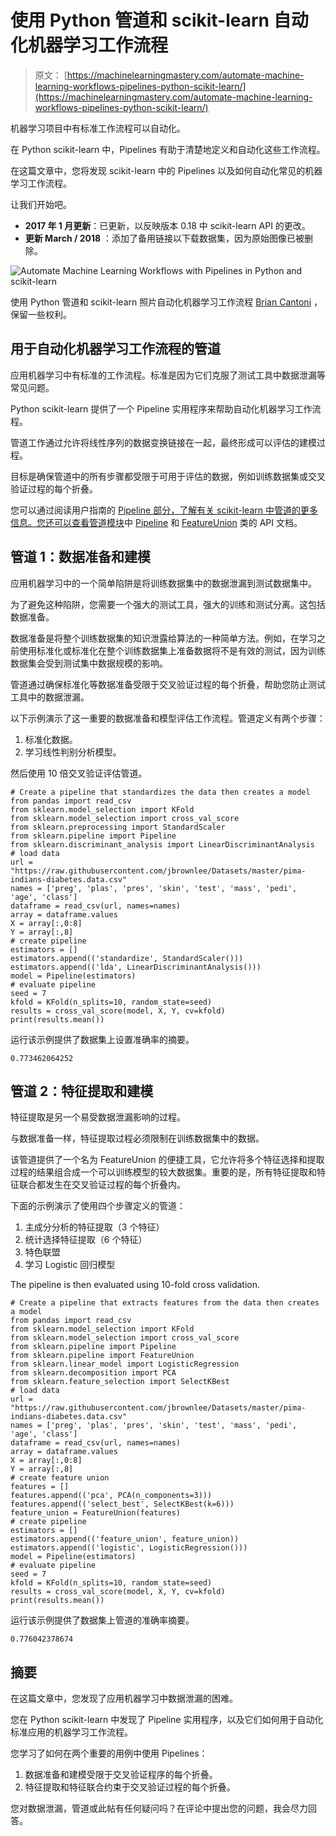 # 使用 Python 管道和 scikit-learn 自动化机器学习工作流程

> 原文： [https://machinelearningmastery.com/automate-machine-learning-workflows-pipelines-python-scikit-learn/](https://machinelearningmastery.com/automate-machine-learning-workflows-pipelines-python-scikit-learn/)

机器学习项目中有标准工作流程可以自动化。

在 Python scikit-learn 中，Pipelines 有助于清楚地定义和自动化这些工作流程。

在这篇文章中，您将发现 scikit-learn 中的 Pipelines 以及如何自动化常见的机器学习工作流程。

让我们开始吧。

*   **2017 年 1 月更新**：已更新，以反映版本 0.18 中 scikit-learn API 的更改。
*   **更新 March / 2018** ：添加了备用链接以下载数据集，因为原始图像已被删除。

![Automate Machine Learning Workflows with Pipelines in Python and scikit-learn](img/8f15f793d330c7a8128faa23a0916888.jpg)

使用 Python 管道和 scikit-learn
照片自动化机器学习工作流程 [Brian Cantoni](https://www.flickr.com/photos/cantoni/4426017757/) ，保留一些权利。

## 用于自动化机器学习工作流程的管道

应用机器学习中有标准的工作流程。标准是因为它们克服了测试工具中数据泄漏等常见问题。

Python scikit-learn 提供了一个 Pipeline 实用程序来帮助自动化机器学习工作流程。

管道工作通过允许将线性序列的数据变换链接在一起，最终形成可以评估的建模过程。

目标是确保管道中的所有步骤都受限于可用于评估的数据，例如训练数据集或交叉验证过程的每个折叠。

您可以通过阅读用户指南的 [Pipeline 部分，了解有关 scikit-learn 中管道的更多信息。您还可以查看](http://scikit-learn.org/stable/modules/pipeline.html)[管道模块](http://scikit-learn.org/stable/modules/classes.html#module-sklearn.pipeline)中 [Pipeline](http://scikit-learn.org/stable/modules/generated/sklearn.pipeline.Pipeline.html) 和 [FeatureUnion](http://scikit-learn.org/stable/modules/generated/sklearn.pipeline.FeatureUnion.html) 类的 API 文档。

## 管道 1：数据准备和建模

应用机器学习中的一个简单陷阱是将训练数据集中的数据泄漏到测试数据集中。

为了避免这种陷阱，您需要一个强大的测试工具，强大的训练和测试分离。这包括数据准备。

数据准备是将整个训练数据集的知识泄露给算法的一种简单方法。例如，在学习之前使用标准化或标准化在整个训练数据集上准备数据将不是有效的测试，因为训练数据集会受到测试集中数据规模的影响。

管道通过确保标准化等数据准备受限于交叉验证过程的每个折叠，帮助您防止测试工具中的数据泄漏。

以下示例演示了这一重要的数据准备和模型评估工作流程。管道定义有两个步骤：

1.  标准化数据。
2.  学习线性判别分析模型。

然后使用 10 倍交叉验证评估管道。

```
# Create a pipeline that standardizes the data then creates a model
from pandas import read_csv
from sklearn.model_selection import KFold
from sklearn.model_selection import cross_val_score
from sklearn.preprocessing import StandardScaler
from sklearn.pipeline import Pipeline
from sklearn.discriminant_analysis import LinearDiscriminantAnalysis
# load data
url = "https://raw.githubusercontent.com/jbrownlee/Datasets/master/pima-indians-diabetes.data.csv"
names = ['preg', 'plas', 'pres', 'skin', 'test', 'mass', 'pedi', 'age', 'class']
dataframe = read_csv(url, names=names)
array = dataframe.values
X = array[:,0:8]
Y = array[:,8]
# create pipeline
estimators = []
estimators.append(('standardize', StandardScaler()))
estimators.append(('lda', LinearDiscriminantAnalysis()))
model = Pipeline(estimators)
# evaluate pipeline
seed = 7
kfold = KFold(n_splits=10, random_state=seed)
results = cross_val_score(model, X, Y, cv=kfold)
print(results.mean())
```

运行该示例提供了数据集上设置准确率的摘要。

```
0.773462064252
```

## 管道 2：特征提取和建模

特征提取是另一个易受数据泄漏影响的过程。

与数据准备一样，特征提取过程必须限制在训练数据集中的数据。

该管道提供了一个名为 FeatureUnion 的便捷工具，它允许将多个特征选择和提取过程的结果组合成一个可以训练模型的较大数据集。重要的是，所有特征提取和特征联合都发生在交叉验证过程的每个折叠内。

下面的示例演示了使用四个步骤定义的管道：

1.  主成分分析的特征提取（3 个特征）
2.  统计选择特征提取（6 个特征）
3.  特色联盟
4.  学习 Logistic 回归模型

The pipeline is then evaluated using 10-fold cross validation.

```
# Create a pipeline that extracts features from the data then creates a model
from pandas import read_csv
from sklearn.model_selection import KFold
from sklearn.model_selection import cross_val_score
from sklearn.pipeline import Pipeline
from sklearn.pipeline import FeatureUnion
from sklearn.linear_model import LogisticRegression
from sklearn.decomposition import PCA
from sklearn.feature_selection import SelectKBest
# load data
url = "https://raw.githubusercontent.com/jbrownlee/Datasets/master/pima-indians-diabetes.data.csv"
names = ['preg', 'plas', 'pres', 'skin', 'test', 'mass', 'pedi', 'age', 'class']
dataframe = read_csv(url, names=names)
array = dataframe.values
X = array[:,0:8]
Y = array[:,8]
# create feature union
features = []
features.append(('pca', PCA(n_components=3)))
features.append(('select_best', SelectKBest(k=6)))
feature_union = FeatureUnion(features)
# create pipeline
estimators = []
estimators.append(('feature_union', feature_union))
estimators.append(('logistic', LogisticRegression()))
model = Pipeline(estimators)
# evaluate pipeline
seed = 7
kfold = KFold(n_splits=10, random_state=seed)
results = cross_val_score(model, X, Y, cv=kfold)
print(results.mean())
```

运行该示例提供了数据集上管道的准确率摘要。

```
0.776042378674
```

## 摘要

在这篇文章中，您发现了应用机器学习中数据泄漏的困难。

您在 Python scikit-learn 中发现了 Pipeline 实用程序，以及它们如何用于自动化标准应用的机器学习工作流程。

您学习了如何在两个重要的用例中使用 Pipelines：

1.  数据准备和建模受限于交叉验证程序的每个折叠。
2.  特征提取和特征联合约束于交叉验证过程的每个折叠。

您对数据泄漏，管道或此帖有任何疑问吗？在评论中提出您的问题，我会尽力回答。